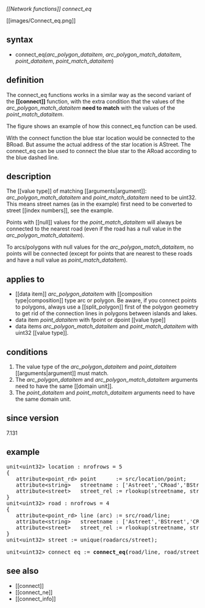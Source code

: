 *[[Network functions]] connect_eq*

[[images/Connect_eq.png]]

## syntax

- connect_eq(*arc_polygon_dataitem*, *arc_polygon_match_dataitem*, *point_dataitem*, *point_match_dataitem*)

## definition

The connect_eq functions works in a similar way as the second variant of the **[[connect]]** function, with the extra condition that the values of the *arc_polygon_match_dataitem* **need to match** with the values of the *point_match_dataitem*.

The figure shows an example of how this connect_eq function can be used.

With the connect function the blue star location would be connected to the BRoad. But assume the actual address of the star location is AStreet. The connect_eq can be used to connect the blue star to the ARoad according to the blue dashed line.

## description

The [[value type]] of matching [[arguments|argument]]: *arc_polygon_match_dataitem* and *point_match_dataitem* need to be uint32. This means street names (as in the example) first need to be converted to street [[index numbers]], see the example.

Points with [[null]] values for the *point_match_dataitem* will always be connected to the nearest road (even if the road has a null value in the *arc_polygon_match_dataitem*).

To arcs/polygons with null values for the *arc_polygon_match_dataitem*, no points will be connected (except for points that are nearest to these roads and have a null value as *point_match_dataitem*).

## applies to

- [[data item]] *arc_polygon_dataitem* with [[composition type|composition]] type arc or polygon. Be aware, if you connect points to polygons, always use a [[split_polygon]] first of the polygon geometry to get rid of the connection lines in polygons between islands and lakes.
- data item *point_dataitem* with fpoint or dpoint [[value type]]
- data items *arc_polygon_match_dataitem* and *point_match_dataitem* with uint32 [[value type]].

## conditions

1. The value type of the *arc_polygon_dataitem* and *point_dataitem* [[arguments|argument]] must match.
2. The *arc_polygon_dataitem* and *arc_polygon_match_dataitem* arguments need to have the same [[domain unit]].
3. The *point_dataitem* and *point_match_dataitem* arguments need to have the same domain unit.

## since version

7.131

## example

<pre>
unit&lt;uint32> location : nrofrows = 5
{
   attribute&lt;point_rd&gt; point      := src/location/point;
   attribute&lt;string&gt;   streetname : ['Astreet','CRoad','BStreet','DSquare','BStreet'];
   attribute&lt;street&gt;   street_rel := rlookup(streetname, street/values);
}
unit&lt;uint32> road : nrofrows = 4
{
   attribute&lt;point_rd&gt; line (arc) := src/road/line;
   attribute&lt;string&gt;   streetname : ['Astreet','BStreet','CRoad','DSquare'];
   attribute&lt;street&gt;   street_rel := rlookup(streetname, street/values);
}
unit&lt;uint32&gt; street := unique(roadarcs/street);

unit&lt;uint32&gt; connect_eq := <B>connect_eq(</B>road/line, road/street_rel, location/point, location/street_rel<B>)</B>;
</pre>

## see also

- [[connect]]
- [[connect_ne]]
- [[connect_info]]